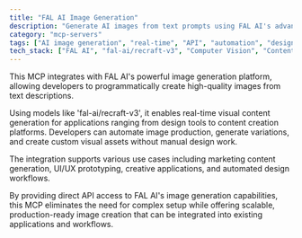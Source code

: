 ```yaml
---
title: "FAL AI Image Generation"
description: "Generate AI images from text prompts using FAL AI's advanced models for real-time visual content creation."
category: "mcp-servers"
tags: ["AI image generation", "real-time", "API", "automation", "design tools", "content creation"]
tech_stack: ["FAL AI", "fal-ai/recraft-v3", "Computer Vision", "Content Creation", "Design Automation"]
---
```


This MCP integrates with FAL AI's powerful image generation platform, allowing developers to programmatically create high-quality images from text descriptions. 

Using models like 'fal-ai/recraft-v3', it enables real-time visual content generation for applications ranging from design tools to content creation platforms. Developers can automate image production, generate variations, and create custom visual assets without manual design work.

The integration supports various use cases including marketing content generation, UI/UX prototyping, creative applications, and automated design workflows. 

By providing direct API access to FAL AI's image generation capabilities, this MCP eliminates the need for complex setup while offering scalable, production-ready image creation that can be integrated into existing applications and workflows.